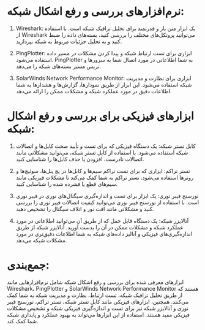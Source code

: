 # نرم‌افزارهای بررسی و رفع اشکال شبکه:
1. Wireshark: یک ابزار متن باز و قدرتمند برای تحلیل ترافیک شبکه است. با استفاده از Wireshark می‌توانید پروتکل‌های مختلف را بررسی کنید، بسته‌های داده را ضبط کنید و به تحلیل جزئیات مربوط به شبکه بپردازید.

2. PingPlotter: ابزاری برای تست ارتباط شبکه و پیدا کردن مشکلات در مسیر داده استفاده می‌شود. PingPlotter به شما اطلاعاتی در مورد اتصال شما به سرورها و تریس مسیر بسته‌های شبکه را می‌دهد.

3. SolarWinds Network Performance Monitor: ابزاری برای نظارت و مدیریت شبکه استفاده می‌شود. این ابزار از طریق نمودارها، گزارش‌ها و هشدارها به شما اطلاعات دقیق در مورد عملکرد شبکه و مشکلات ممکن را ارائه می‌دهد.

# ابزارهای فیزیکی برای بررسی و رفع اشکال شبکه:
1. کابل تستر شبکه: یک دستگاه فیزیکی که برای تست و تأیید صحت کابل‌ها و اتصالات شبکه استفاده می‌شود. با استفاده از کابل تستر شبکه، می‌توانید مشکلاتی مانند اتصالات نادرست، افزودن یا حذف کابل‌ها را شناسایی کنید.

2. تستر تراکم: ابزاری که برای تست تراکم سیم‌ها و کابل‌ها در پچ پنل‌ها، سوئیچ‌ها و روترها استفاده می‌شود. تستر تراکم به شما کمک می‌کند تا مشکلات فیزیکی مانند سیم‌های قطع یا فشرده شده را شناسایی کنید.

3. نورسنج فیبر نوری: یک ابزار برای تست و اندازه‌گیری سیگنال‌های نوری در فیبر نوری است. با استفاده از نورسنج فیبر نوری می‌توانید کیفیت اتصالات فیبر نوری را بررسی کنید و مشکلاتی مانند افت نور و اتلاف سیگنال را تشخیص دهید.

4. آنالایزر شبکه: یک دستگاه قابل حمل که از طریق آن می‌توانید اطلاعاتی در مورد عملکرد شبکه و مشکلات ممکن در آن را بدست آورید. آنالایزر شبکه از طریق اندازه‌گیری‌های فیزیکی و آنالیز داده‌های شبکه به شما اطلاعات دقیق‌تری در مورد مشکلات شبکه می‌دهد.

# جمع‌بندی:
ابزارهای معرفی شده برای بررسی و رفع اشکال شبکه شامل نرم‌افزارهایی مانند Wireshark، PingPlotter و SolarWinds Network Performance Monitor هستند که از طریق تحلیل ترافیک شبکه، تست ارتباط، نظارت و مدیریت شبکه به شما کمک می‌کنند. همچنین، ابزارهای فیزیکی مانند کابل تستر شبکه، تستر تراکم، نورسنج فیبر نوری و آنالایزر شبکه نیز برای تست و اندازه‌گیری فیزیکی شبکه و تشخیص مشکلات فیزیکی مفید هستند. استفاده از این ابزارها می‌تواند به بهبود عملکرد و پایداری شبکه شما کمک کند.